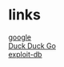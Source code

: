 # links

[google](http://www.google.com)  
[Duck Duck Go](https://duckduckgo.com)  
[exploit-db](http://www.exploit-db.com)
